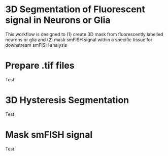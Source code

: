 # 3D Segmentation of Fluorescent signal in Neurons or Glia
This workflow is designed to (1) create 3D mask from fluorescently labelled neurons or glia and (2) mask smFISH signal within a specific tissue for downstream smFISH analysis

# Prepare .tif files
Test
# 3D Hysteresis Segmentation
Test
# Mask smFISH signal 
Test
